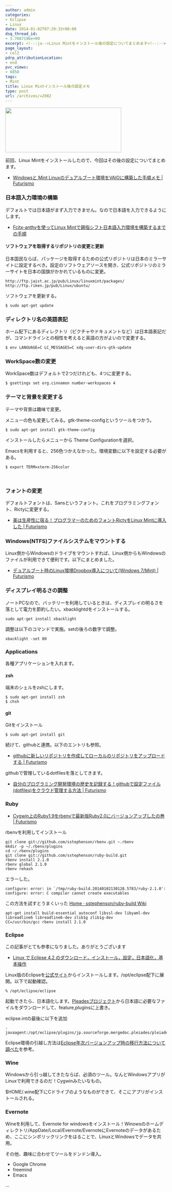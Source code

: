 ```yaml
---
author: admin
categories:
- Eclipse
- Linux
date: 2014-01-02T07:29:33+00:00
dsq_thread_id:
- 3.7087196e+09
excerpt: <!--:ja-->Linux Mintをインストール後の設定についてまとめます<!--:-->
page_layout:
- col2
pdrp_attributionLocation:
- end
pvc_views:
- 6858
tags:
- Mint
title: Linux Mintインストール後の設定メモ
type: post
url: /archives/=2082
---
```


[<img alt="" src="https://lh4.googleusercontent.com/-WwKryqsJRbA/Ur_VLCSgqpI/AAAAAAAAA5c/6z6x7DqoddQ/s800/SnapCrab_NoName_2013-12-29_16-50-47_No-00.jpg" width="362" height="140" />][1]

前回、Linux Mintをインストールしたので、今回はその後の設定についてまとめます。

  * [Windowsと Mint Linuxのデュアルブート環境をVAIOに構築した手順メモ | Futurismo][2]

### 日本語入力環境の構築

デフォルトでは日本語がまず入力できません。なので日本語を入力できるようにします。

  * [Fcitx-anthyを使ってLinux Mintで親指シフト日本語入力環境を構築するまでの手順][3]

#### ソフトウェアを取得するリポジトリの変更と更新

日本国民ならば、パッケージを取得するための公式リポジトリは日本のミラーサイトに設定するべき。設定のソフトウェアソースを開き、公式リポジトリのミラーサイトを日本の国旗がかかれているものに変更。

    http://ftp.jaist.ac.jp/pub/Linux/linuxmint/packages/ 
    http://ftp.riken.jp/pub/Linux/ubuntu/
    

ソフトウェアを更新する。

    $ sudo apt-get update
    

### ディレクトリ名の英語表記

ホーム配下にあるディレクトリ（ピクチャやドキュメントなど）は日本語表記だが、コマンドラインとの相性を考えると英語の方がよいので変更する。

    $ env LANGUAGE=C LC_MESSAGES=C xdg-user-dirs-gtk-update
    

### WorkSpace数の変更

WorkSpace数はデフォルトで2つだけれども、4つに変更する。

    $ gsettings set org.cinnamon number-workspaces 4
    

### テーマと背景を変更する

テーマや背景は趣味で変更。

メニューの色も変更してみる。gtk-theme-configというツールをつかう。

    $ sudo apt-get install gtk-theme-config
    

インストールしたらメニューから Theme Configurationを選択。

Emacsを利用すると、256色つかえなかった。環境変数に以下を設定する必要がある。

    $ export TERM=xterm-256color
    

&nbsp;

### フォントの変更

デフォルトフォントは、Sansというフォント。これをプログラミングフォント、Rictyに変更する。

  * [美は生産性に宿る！プログラマーのためのフォントRictyをLinux Mintに導入した | Futurismo][4]

### Windows(NTFS)ファイルシステムをマウントする

Linux側からWindowsのドライブをマウントすれば、Linux側からもWindowsのファイルが利用できて便利です。以下にまとめました。

  * [デュアルブート時のLinux環境Dropbox導入について(Windows 7/Mint) | Futurismo][5]

### ディスプレイ明るさの調整

ノートPCなので、バッテリーを利用しているときは、ディスプレイの明るさを落として電力を節約したい。xbacklightdをインストールする。

    
    sudo apt-get install xbacklight
    

調整は以下のコマンドで実施。setの後ろの数字で調整。

    
    xbacklight -set 80
    

### Applications

各種アプリケーションを入れます。

#### zsh

端末のシェルをzshにします。

    $ sudo apt-get install zsh
    $ chsh
    

#### git

Gitをインストール

    $ sudo apt-get install git
    

続けて、githubと連携。以下のエントリも参照。

  * [githubに新しいリポジトリを作成してローカルのリポジトリをアップロードする | Futurismo][6]

githubで管理しているdotfilesを落としてきます。

  * [自分のプログラミング開発環境の歴史を記録する！githubで設定ファイル(dotfiles)をクラウド管理する方法 | Futurismo][7]

### Ruby

  * [Cygwin上のRuby1.9をrbenvで最新版Ruby2.0にバージョンアップしたの巻 | Futurismo][8]

rbenvを利用してインストール

    git clone git://github.com/sstephenson/rbenv.git ~.rbenv
    mkdir -p ~/.rbenv/plugins
    cd ~/.rbenv/plugins
    git clone git://github.com/sstephenson/ruby-build.git
    rbenv install 2.1.0
    rbenv global 2.1.0 
    rbenv rehash
    

エラーした。

    configure: error: in `/tmp/ruby-build.20140102130128.5783/ruby-2.1.0':
    configure: error: C compiler cannot create executables
    

この方法を試すとうまくいった [Home · sstephenson/ruby-build Wiki][9]

    apt-get install build-essential autoconf libssl-dev libyaml-dev libreadline6 libreadline6-dev zlib1g zlib1g-dev
    CC=/usr/bin/gcc rbenv install 2.1.0
    

### Eclipse

この記事がとても参孝になりました。ありがとうございます

  * [Linux で Eclipse 4.2 のダウンロード，インストール，設定，日本語化，基本操作][10]

Linux版のEclipseを[公式サイト][11]からインストールします。/opt/eclipse配下に展開。以下で起動確認。

    % /opt/eclipse/eclipse
    

起動できたら、日本語化します。[Pleadesプロジェクト][12]から日本語に必要なファイルをダウンロードして、feature,pluginsに上書き。

eclipse.intの最後に以下を追加

    -javaagent:/opt/eclipse/plugins/jp.sourceforge.mergedoc.pleiades/pleiades.jar
    

Eclipse環境の引越し方法は[Eclipse年次バージョンアップ時の移行方法について調べた][13]を参考。

### Wine

Windowsから引っ越してきたならば、必須のツール。なんとWindowsアプリがLinuxで利用できるのだ！Cygwinみたいなもの。

$HOME/.wine配下にCドライブのようなものができて、そこにアプリがインストールされる。

### Evernote

Wineを利用して、Evernote for windowsをインストール！Winowsのホームディレクトリ/AppDate/Local/Evernote/EvernoteにEvernoteのデータがあるため、ここにシンボリックリンクをはることで、LinuxとWindowsでデータを共用。

その他、趣味に合わせてツールをドンドン導入。

  * Google Chrome
  * freemind
  * Emacs

&#8230;

 [1]: https://picasaweb.google.com/lh/photo/6W0SkYpGlM4aBJtD4aJSYTyD6hjDXGH6XyE6iLrzolo?feat=embedwebsite
 [2]: http://futurismo.biz/archives/2064
 [3]: http://futurismo.biz/archives/2067
 [4]: http://futurismo.biz/archives/2072
 [5]: http://futurismo.biz/archives/2077
 [6]: http://futurismo.biz/archives/1280
 [7]: http://futurismo.biz/archives/1325
 [8]: http://futurismo.biz/archives/1383
 [9]: https://github.com/sstephenson/ruby-build/wiki
 [10]: http://www.kkaneko.com/rinkou/javaintro/linux_eclipse.html
 [11]: http://www.eclipse.org/
 [12]: http://mergedoc.sourceforge.jp/
 [13]: http://futurismo.biz/archives/1527